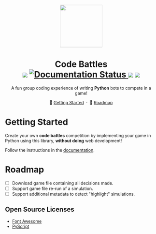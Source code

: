 <p align="center">
  <img src="https://github.com/noamzaks/code-battles/assets/63877260/b330aa14-7003-4204-8907-e77a5c6e8d81" height="140">
</p>
<h1 align="center">
  Code Battles
  <br />
  <img src="https://img.shields.io/npm/v/code-battles">
  <a href='https://code-battles.readthedocs.io/en/latest/?badge=latest'>
      <img src='https://readthedocs.org/projects/code-battles/badge/?version=latest' alt='Documentation Status' />
  </a>
  <img src="https://img.shields.io/badge/PRs-welcome-brightgreen.svg">
  <img src="https://img.shields.io/badge/license-MIT-blue.svg">
</h1>

<p align="center">
    A fun group coding experience of writing <b>Python</b> bots to compete in a game!
</p>
<p align="center">
    🏃 <a href="#getting-started">Getting Started</a>
    &nbsp;&middot&nbsp;
    🚗 <a href="#roadmap">Roadmap</a>
</p>

# Getting Started

Create your own **code battles** competition by implementing your game in Python using this library, **without doing** web development!

Follow the instructions in the [documentation](https://code-battles.readthedocs.org).

# Roadmap

- [ ] Download game file containing all decisions made.
- [ ] Support game file re-run of a simulation.
- [ ] Support additional metadata to detect "highlight" simulations.

## Open Source Licenses

- [Font Awesome](https://fontawesome.com/license/free)
- [PyScript](https://github.com/pyscript/pyscript/blob/main/LICENSE)
